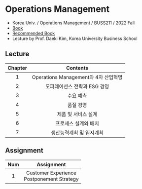 # Operations Management
- Korea Univ. / Operations Management / BUSS211 / 2022 Fall
- [Book](http://www.yes24.com/Product/Goods/78121996)
- [Recommended Book](http://www.yes24.com/Product/Goods/19586534) 
- Lecture by Prof. Daeki Kim, Korea University Business School

## Lecture
|Chapter|Contents|
|:------:|:-----:|
|1|Operations Management와 4차 산업혁명|
|2|오퍼레이션스 전략과 ESG 경영|
|3|수요 예측|
|4|품질 경영|
|5|제품 및 서비스 설계|
|6|프로세스 설계와 배치|
|7|생산능력계획 및 입지계획|

## Assignment
|Num|Assignment|
|:------:|:-----:|
|1|Customer Experience</br>Postponement Strategy|
